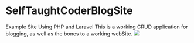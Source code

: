 # SelfTaughtCoderBlogSite
Example Site Using PHP and Laravel
This is a working CRUD application for blogging, as well as the bones to a working webSite.
<img src='https://i0.wp.com/www.inkyourcode.com/wp-content/uploads/2016/09/crud_operation_sapui5.gif?fit=635%2C362'>
